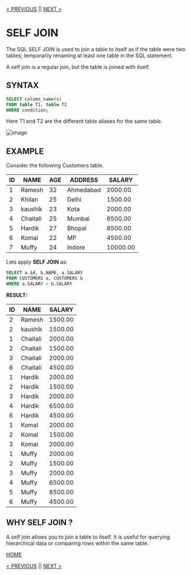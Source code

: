 [< PREVIOUS](fulljoin.md) || [NEXT >](cartesianjoin.md)

# SELF JOIN

The SQL SELF JOIN is used to join a table to itself as if the table were two tables; temporarily renaming at least one table in the SQL statement.

A self join is a regular join, but the table is joined with itself.

## SYNTAX

```sql
SELECT column_name(s)
FROM table T1, table T2
WHERE condition;
```

Here T1 and T2 are the different table aliases for the same table.

![image](https://user-images.githubusercontent.com/63160825/126169455-9e45e3b2-ad00-4c0c-80e4-bb49b223ca7d.png)


## EXAMPLE

Consider the following Customers table.

| ID | NAME     | AGE | ADDRESS   | SALARY   |
| -- | -------- | --- | --------- | -------- |
|  1 | Ramesh   |  32 | Ahmedabad |  2000.00 |
|  2 | Khilan   |  25 | Delhi     |  1500.00 |
|  3 | kaushik  |  23 | Kota      |  2000.00 |
|  4 | Chaitali |  25 | Mumbai    |  6500.00 |
|  5 | Hardik   |  27 | Bhopal    |  8500.00 |
|  6 | Komal    |  22 | MP        |  4500.00 |
|  7 | Muffy    |  24 | Indore    | 10000.00 |

Lets apply **SELF JOIN** as:

```sql
SELECT a.id, b.NAME, a.SALARY
FROM CUSTOMERS a, CUSTOMERS b
WHERE a.SALARY < b.SALARY
```

**RESULT:**

| ID | NAME     | SALARY  |
| -- | -------- | ------- |
|  2 | Ramesh   | 1500.00 |
|  2 | kaushik  | 1500.00 |
|  1 | Chaitali | 2000.00 |
|  2 | Chaitali | 1500.00 |
|  3 | Chaitali | 2000.00 |
|  6 | Chaitali | 4500.00 |
|  1 | Hardik   | 2000.00 |
|  2 | Hardik   | 1500.00 |
|  3 | Hardik   | 2000.00 |
|  4 | Hardik   | 6500.00 |
|  6 | Hardik   | 4500.00 |
|  1 | Komal    | 2000.00 |
|  2 | Komal    | 1500.00 |
|  3 | Komal    | 2000.00 |
|  1 | Muffy    | 2000.00 |
|  2 | Muffy    | 1500.00 |
|  3 | Muffy    | 2000.00 |
|  4 | Muffy    | 6500.00 |
|  5 | Muffy    | 8500.00 |
|  6 | Muffy    | 4500.00 |

## WHY SELF JOIN ?

A self join allows you to join a table to itself. It is useful for querying hierarchical data or comparing rows within the same table.


[HOME](README.md)

[< PREVIOUS](fulljoin.md) || [NEXT >](cartesianjoin.md)
